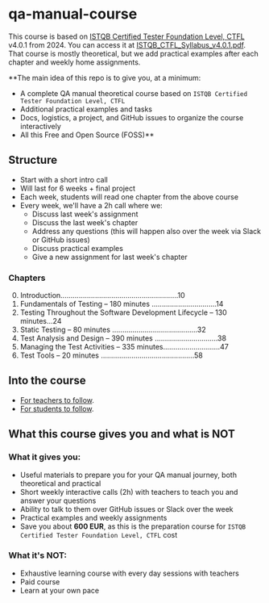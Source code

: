 # qa-manual-course

This course is based on [ISTQB Certified Tester Foundation Level, CTFL](https://www.istqb.org/certifications/certified-tester-foundation-level-ctfl-v4-0/) v4.0.1 from 2024. You can access it at [ISTQB_CTFL_Syllabus_v4.0.1.pdf](docs/ISTQB_CTFL_Syllabus_v4.0.1.pdf).  
That course is mostly theoretical, but we add practical examples after each chapter and weekly home assignments.

**The main idea of this repo is to give you, at a minimum:
- A complete QA manual theoretical course based on `ISTQB Certified Tester Foundation Level, CTFL`
- Additional practical examples and tasks
- Docs, logistics, a project, and GitHub issues to organize the course interactively
- All this Free and Open Source (FOSS)**

## Structure

- Start with a short intro call
- Will last for 6 weeks + final project
- Each week, students will read one chapter from the above course
- Every week, we'll have a 2h call where we:
  - Discuss last week's assignment
  - Discuss the last week's chapter
  - Address any questions (this will happen also over the week via Slack or GitHub issues)
  - Discuss practical examples
  - Give a new assignment for last week's chapter

### Chapters

0. Introduction..........................................................10
1. Fundamentals of Testing – 180 minutes ................................14
2. Testing Throughout the Software Development Lifecycle – 130 minutes...24
3. Static Testing – 80 minutes ..........................................32
4. Test Analysis and Design – 390 minutes ...............................38
5. Managing the Test Activities – 335 minutes............................47
6. Test Tools – 20 minutes ..............................................58

## Into the course

- [For teachers to follow](docs/teachers.md).
- [For students to follow](docs/students.md).

## What this course gives you and what is **NOT**

### What it gives you:

- Useful materials to prepare you for your QA manual journey, both theoretical and practical
- Short weekly interactive calls (2h) with teachers to teach you and answer your questions
- Ability to talk to them over GitHub issues or Slack over the week
- Practical examples and weekly assignments
- Save you about **600 EUR**, as this is the preparation course for `ISTQB Certified Tester Foundation Level, CTFL` cost

### What it's **NOT**:

- Exhaustive learning course with every day sessions with teachers
- Paid course
- Learn at your own pace
